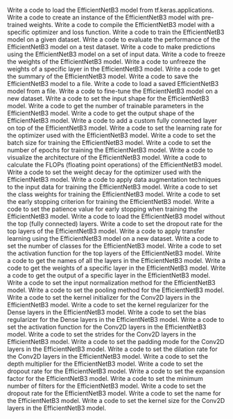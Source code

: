 Write a code to load the EfficientNetB3 model from tf.keras.applications.
Write a code to create an instance of the EfficientNetB3 model with pre-trained weights.
Write a code to compile the EfficientNetB3 model with a specific optimizer and loss function.
Write a code to train the EfficientNetB3 model on a given dataset.
Write a code to evaluate the performance of the EfficientNetB3 model on a test dataset.
Write a code to make predictions using the EfficientNetB3 model on a set of input data.
Write a code to freeze the weights of the EfficientNetB3 model.
Write a code to unfreeze the weights of a specific layer in the EfficientNetB3 model.
Write a code to get the summary of the EfficientNetB3 model.
Write a code to save the EfficientNetB3 model to a file.
Write a code to load a saved EfficientNetB3 model from a file.
Write a code to fine-tune the EfficientNetB3 model on a new dataset.
Write a code to set the input shape for the EfficientNetB3 model.
Write a code to get the number of trainable parameters in the EfficientNetB3 model.
Write a code to get the output shape of the EfficientNetB3 model.
Write a code to add a custom fully connected layer on top of the EfficientNetB3 model.
Write a code to set the learning rate for the optimizer used with the EfficientNetB3 model.
Write a code to set the batch size for training the EfficientNetB3 model.
Write a code to set the number of epochs for training the EfficientNetB3 model.
Write a code to visualize the architecture of the EfficientNetB3 model.
Write a code to calculate the FLOPs (floating point operations) of the EfficientNetB3 model.
Write a code to set the weight decay for the optimizer used with the EfficientNetB3 model.
Write a code to apply data augmentation techniques to the input data for training the EfficientNetB3 model.
Write a code to set the class weights for training the EfficientNetB3 model.
Write a code to set the early stopping criterion for training the EfficientNetB3 model.
Write a code to set the patience value for early stopping when training the EfficientNetB3 model.
Write a code to load the EfficientNetB3 model without the top (fully connected) layers.
Write a code to set the dropout rate for the top layers of the EfficientNetB3 model.
Write a code to apply transfer learning using the EfficientNetB3 model on a new dataset.
Write a code to set the number of classes for the EfficientNetB3 model.
Write a code to set the activation function for the top layers of the EfficientNetB3 model.
Write a code to get the names of all the layers in the EfficientNetB3 model.
Write a code to get the weights of a specific layer in the EfficientNetB3 model.
Write a code to get the output of a specific layer in the EfficientNetB3 model.
Write a code to set the input normalization method for the EfficientNetB3 model.
Write a code to set the pooling method for the EfficientNetB3 model.
Write a code to set the kernel initializer for the Conv2D layers in the EfficientNetB3 model.
Write a code to set the kernel regularizer for the Dense layers in the EfficientNetB3 model.
Write a code to set the bias regularizer for the Dense layers in the EfficientNetB3 model.
Write a code to set the activation function for the Conv2D layers in the EfficientNetB3 model.
Write a code to set the strides for the Conv2D layers in the EfficientNetB3 model.
Write a code to set the padding mode for the Conv2D layers in the EfficientNetB3 model.
Write a code to set the dilation rate for the Conv2D layers in the EfficientNetB3 model.
Write a code to set the depth multiplier for the EfficientNetB3 model.
Write a code to set the dropout rate for the EfficientNetB3 model.
Write a code to set the expansion factor for the EfficientNetB3 model.
Write a code to set the minimum number of filters for the EfficientNetB3 model.
Write a code to set the dropout rate for the EfficientNetB3 model.
Write a code to set the name for the EfficientNetB3 model.
Write a code to set the kernel size for the Conv2D layers in the EfficientNetB3 model.
